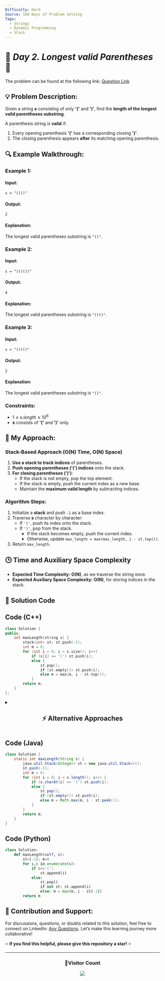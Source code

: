 ```yaml
---
Difficulty: Hard
Source: 160 Days of Problem Solving
Tags:
  - Strings
  - Dynamic Programming
  - Stack
---
```


# 🚀 _Day 2. Longest valid Parentheses_ 🧠

The problem can be found at the following link: [Question Link](https://www.geeksforgeeks.org/batch/gfg-160-problems/track/stack-gfg-160/problem/longest-valid-parentheses5657)

## 💡 **Problem Description:**

Given a string **s** consisting of only **'('** and **')'**, find the **length of the longest valid parentheses substring**.

A parenthesis string is **valid** if:

1. Every opening parenthesis **'('** has a corresponding closing **')'**.
2. The closing parenthesis appears **after** its matching opening parenthesis.

## 🔍 **Example Walkthrough:**

### **Example 1:**

#### **Input:**

```
s = "((()"
```

#### **Output:**

```
2
```

#### **Explanation:**

The longest valid parentheses substring is `"()"`.

### **Example 2:**

#### **Input:**

```
s = ")()())"
```

#### **Output:**

```
4
```

#### **Explanation:**

The longest valid parentheses substring is `"()()"`.

### **Example 3:**

#### **Input:**

```
s = "())()"
```

#### **Output:**

```
2
```

#### **Explanation:**

The longest valid parentheses substring is `"()"`.

### **Constraints:**

- $1 \leq s.length \leq 10^6$
- **s** consists of **'('** and **')'** only.

## 🎯 **My Approach:**

### **Stack-Based Approach (O(N) Time, O(N) Space)**

1. **Use a stack to track indices** of parentheses.
2. **Push opening parentheses ('(') indices** onto the stack.
3. **For closing parentheses (')')**:
   - If the stack is not empty, pop the top element.
   - If the stack is empty, push the current index as a new base.
   - Maintain the **maximum valid length** by subtracting indices.

### **Algorithm Steps:**

1. Initialize a **stack** and push `-1` as a base index.
2. Traverse **s** character by character:
   - If `'('`, push its index onto the stack.
   - If `')'`, pop from the stack.
     - If the stack becomes empty, push the current index.
     - Otherwise, update `max_length = max(max_length, i - st.top())`.
3. Return `max_length`.

## 🕒 **Time and Auxiliary Space Complexity**

- **Expected Time Complexity:** **O(N)**, as we traverse the string once.
- **Expected Auxiliary Space Complexity:** **O(N)**, for storing indices in the stack.

## 📝 **Solution Code**

## **Code (C++)**

```cpp
class Solution {
public:
    int maxLength(string s) {
        stack<int> st; st.push(-1);
        int m = 0;
        for (int i = 0; i < s.size(); i++)
            if (s[i] == '(') st.push(i);
            else {
                st.pop();
                if (st.empty()) st.push(i);
                else m = max(m, i - st.top());
            }
        return m;
    }
};
```

<details>
  <summary><h2 align="center">⚡ Alternative Approaches</h2></summary>

## **2️⃣ Two-Pass Counter Approach (O(N) Time, O(1) Space)**

1. Use **left-right counters** to track valid parentheses.
2. Forward pass ensures extra right brackets are ignored.
3. Backward pass ensures extra left brackets are ignored.

```cpp
class Solution {
public:
    int maxLength(string s) {
        int l = 0, r = 0, m = 0;
        for (char c : s) {
            if (c == '(') l++;
            else r++;
            if (l == r) m = max(m, 2 * r);
            else if (r > l) l = r = 0;
        }
        l = r = 0;
        for (int i = s.size() - 1; i >= 0; i--) {
            if (s[i] == '(') l++;
            else r++;
            if (l == r) m = max(m, 2 * l);
            else if (l > r) l = r = 0;
        }
        return m;
    }
};
```

🔹 **Pros:** No extra space needed.  
🔹 **Cons:** Requires two passes.

## **📊 Comparison of Approaches**

| **Approach**                  | ⏱️ **Time Complexity** | 🗂️ **Space Complexity** | ✅ **Pros**             | ⚠️ **Cons**                    |
| ----------------------------- | ---------------------- | ----------------------- | ----------------------- | ------------------------------ |
| **Stack (Using Indices)**     | 🟢 `O(N)`              | 🟡 `O(N)`               | Simple and effective    | Extra stack memory used        |
| **Two-Pass Counter Approach** | 🟢 `O(N)`              | 🟢 `O(1)`               | No extra space required | Requires two passes over input |

### **💡 Best Choice?**

- ✅ **For best efficiency:** **Two-Pass Counter (`O(N)`)** (No extra space).
- ✅ **For simpler implementation:** **Stack Approach (`O(N)`)** (Easier to understand).

</details>

## **Code (Java)**

```java
class Solution {
    static int maxLength(String s) {
        java.util.Stack<Integer> st = new java.util.Stack<>();
        st.push(-1);
        int m = 0;
        for (int i = 0; i < s.length(); i++) {
            if (s.charAt(i) == '(') st.push(i);
            else {
                st.pop();
                if (st.empty()) st.push(i);
                else m = Math.max(m, i - st.peek());
            }
        }
        return m;
    }
}
```

## **Code (Python)**

```python
class Solution:
    def maxLength(self, s):
        st=[-1]; m=0
        for i,c in enumerate(s):
            if c=='(':
                st.append(i)
            else:
                st.pop()
                if not st: st.append(i)
                else: m = max(m, i - st[-1])
        return m
```

## 🎯 **Contribution and Support:**

For discussions, questions, or doubts related to this solution, feel free to connect on LinkedIn: [Any Questions](https://www.linkedin.com/in/patel-hetkumar-sandipbhai-8b110525a/). Let’s make this learning journey more collaborative!

⭐ **If you find this helpful, please give this repository a star!** ⭐

---

<div align="center">
  <h3><b>📍Visitor Count</b></h3>
</div>

<p align="center">
  <img src="https://visitor-badge.laobi.icu/badge?page_id=Hunterdii.GeeksforGeeks-POTD" />
</p>
